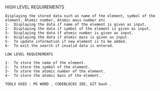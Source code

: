 HIGH LEVEL REQUIREMENTS
	
	Displaying the stored data such as name of the element, symbol of the element, Atomic number, Atomic mass number etc
	1-	Displaying the data if name of the element is given as input.
	2-	Displaying the data if symbol of the element is given as input.
	3-	Displaying the data if atomic number is given as input.
	4-	Displaying the data if atomic mass is given as input.
	5-	To update information if new element is to be added.
	6-	To exit the search if invalid data is entered.
	
	LOW LEVEL REQUIREMENTS
	
	1-	To store the name of the element.
	2-	To store the symbol of the element.
	3-	To store the atomic number of the element.
	4-	To store the atomic mass of the element.
	
	TOOLS USED : MS WORD , CODEBLOCKS IDE, GIT bash .

